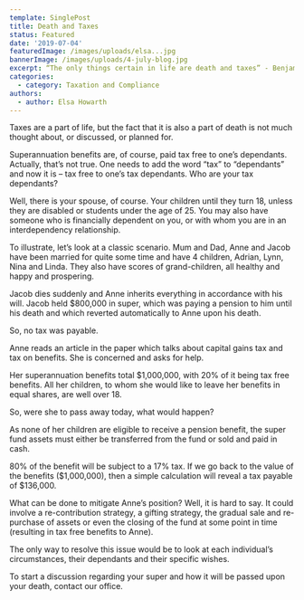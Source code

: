 ```yaml
---
template: SinglePost
title: Death and Taxes
status: Featured
date: '2019-07-04'
featuredImage: /images/uploads/elsa...jpg
bannerImage: /images/uploads/4-july-blog.jpg
excerpt: “The only things certain in life are death and taxes” - Benjamin Franklin
categories:
  - category: Taxation and Compliance
authors:
  - author: Elsa Howarth
---
```

Taxes are a part of life, but the fact that it is also a part of death is not much thought about, or discussed, or planned for.



Superannuation benefits are, of course, paid tax free to one’s dependants.  Actually, that’s not true. One needs to add the word “tax” to “dependants” and now it is – tax free to one’s tax dependants.  Who are your tax dependants?



Well, there is your spouse, of course.  Your children until they turn 18, unless they are disabled or students under the age of 25.  You may also have someone who is financially dependent on you, or with whom you are in an interdependency relationship.



To illustrate, let’s look at a classic scenario.  Mum and Dad, Anne and Jacob have been married for quite some time and have 4 children, Adrian, Lynn, Nina and Linda.  They also have scores of grand-children, all healthy and happy and prospering.



Jacob dies suddenly and Anne inherits everything in accordance with his will.  Jacob held $800,000 in super, which was paying a pension to him until his death and which reverted automatically to Anne upon his death.



So, no tax was payable.



Anne reads an article in the paper which talks about capital gains tax and tax on benefits.  She is concerned and asks for help.



Her superannuation benefits total $1,000,000, with 20% of it being tax free benefits.   All her children, to whom she would like to leave her benefits in equal shares, are well over 18.



So, were she to pass away today, what would happen?



As none of her children are eligible to receive a pension benefit, the super fund assets must either be transferred from the fund or sold and paid in cash.  



80% of the benefit will be subject to a 17% tax.  If we go back to the value of the benefits ($1,000,000), then a simple calculation will reveal a tax payable of $136,000.



What can be done to mitigate Anne’s position?  Well, it is hard to say.  It could involve a re-contribution strategy, a gifting strategy, the gradual sale and re-purchase of assets or even the closing of the fund at some point in time (resulting in tax free benefits to Anne).



The only way to resolve this issue would be to look at each individual’s circumstances, their dependants and their specific wishes.



To start a discussion regarding your super and how it will be passed upon your death, contact our office.
